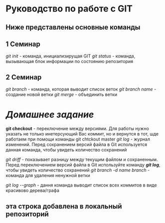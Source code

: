 # Руководство по работе с GIT

## Ниже представлены основные команды

## 1 Семинар
*git init* - команда, инициализирущая GIT
*git status* - команда, вызывающая блок информации по состоянию репозитория


## 2 Семинар
*git branch* - команда, которая выводит список веток
*git branch name* - создание новой ветки
*git merge* - объединить ветки


# *Домашнее задание*

**git checkout** - переключение между версиями. Для работы нужно указать не только инетерсующий Вас коммит, но и вернутся в тот, шде работаем при помощи команды  git chtckout master
_git log_ - журнал изменений. Перед сохранением версий файла в Git используется данная команда, чтобы увидеть количество сохранений


*git driff* - показывает разницу между текущим файлом и сохраненным. Перед переключением версий файла в Git  используйте команду **_git log_**, чтобы увидеть количество сохранений
*git branch -d name branch* - команда для удаления ненужной ветки

*git log --graph* - дання команда выводит список всех коммитов в виде красивово дерева/графа

## эта строка добавлена в локальный репозиторий
